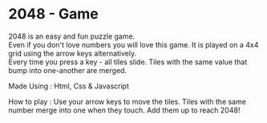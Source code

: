 # 2048 - Game

2048 is an easy and fun puzzle game.<br>
Even if you don't love numbers you will love this game. It is played on a 4x4 grid using the arrow keys alternatively.<br>
Every time you press a key - all tiles slide. Tiles with the same value that bump into one-another are merged.

Made Using : Html, Css & Javascript

How to play : Use your arrow keys to move the tiles. Tiles with the same number merge into one when they touch. Add them up to reach 2048!
